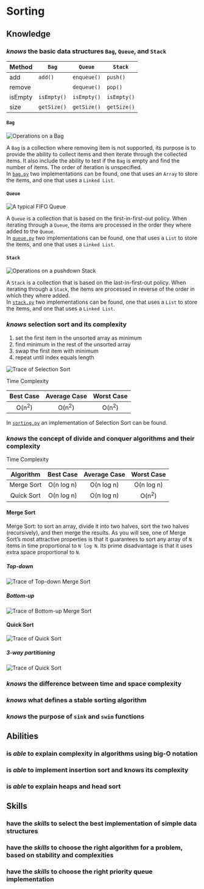 # Sorting

## Knowledge

### _knows_ the basic data structures `Bag`, `Queue`, and `Stack`

| Method  | `Bag`       | `Queue`     | `Stack`     |
|---------|-------------|-------------|-------------|
| add     | `add()`     | `enqueue()` | `push()`    |
| remove  |             | `dequeue()` | `pop()`     |
| isEmpty | `isEmpty()` | `isEmpty()` | `isEmpty()` |
| size    | `getSize()` | `getSize()` | `getSize()` |

#### `Bag`

![Operations on a `Bag`](../images/Operations_on_a_bag.PNG)

A `Bag` is a collection where removing item is not supported, its purpose is to provide the ability to collect items
and then iterate through the collected items. It also include the ability to test if the `Bag` is empty and find the
number of items. The order of iteration is unspecified.  
In [`bag.py`](Implementations/bag.py) two implementations can be found, one that uses an `Array` to store the items,
and one that uses a `Linked List`.

#### `Queue`

![A typical FIFO `Queue`](../images/A_typical_FIFO_queue.PNG)

A `Queue` is a collection that is based on the first-in-first-out policy. When iterating through a `Queue`, the items
are processed in the order they where added to the `Queue`.  
In [`queue.py`](Implementations/queue.py) two implementations can be found, one that uses a `List` to store the items,
and one that uses a `Linked List`.

#### `Stack`

![Operations on a pushdown `Stack`](../images/Operations_on_a_pushdown_stack.PNG)

A `Stack` is a collection that is based on the last-in-first-out policy. When iterating through a `Stack`, the items
are processed in reverse of the order in which they where added.  
In [`stack.py`](Implementations/stack.py) two implementations can be found, one that uses a `List` to store the items,
and one that uses a `Linked List`.

### _knows_ selection sort and its complexity

1. set the first item in the unsorted array as minimum
2. find minimum in the rest of the unsorted array
3. swap the first item with minimum
4. repeat until index equals length

![Trace of Selection Sort](../images/Trace_of_selection_sort.PNG)

Time Complexity

| Best Case        | Average Case     | Worst Case       |
|:----------------:|:----------------:|:----------------:|
| O(n<sup>2</sup>) | O(n<sup>2</sup>) | O(n<sup>2</sup>) |

In [`sorting.py`](Implementations/sorting.py) an implementation of Selection Sort can be found.

### _knows_ the concept of divide and conquer algorithms and their complexity

Time Complexity

| Algorithm  | Best Case  | Average Case | Worst Case       |
|:----------:|:----------:|:------------:|:----------------:|
| Merge Sort | O(n log n) | O(n log n)   | O(n log n)       |
| Quick Sort | O(n log n) | O(n log n)   | O(n<sup>2</sup>) |

#### Merge Sort

Merge Sort: to sort an array, divide it into two halves, sort the two halves (recursively), and then merge the results.
As you will see, one of Merge Sort’s most attractive properties is that it guarantees to sort any array of `N` items in
time proportional to `N log N`. Its prime disadvantage is that it uses extra space proportional to `N`.

##### Top-down

![Trace of Top-down Merge Sort](../images/Trace_of_top-down_merge_sort.PNG)

##### Bottom-up

![Trace of Bottom-up Merge Sort](../images/Trace_of_bottom-up_merge_sort.PNG)

#### Quick Sort

![Trace of Quick Sort](../images/Trace_of_quick_sort.PNG)

##### 3-way partitioning

![Trace of Quick Sort](../images/Trace_of_3-way_partition_quick_sort.PNG)

### _knows_ the difference between time and space complexity

### _knows_ what defines a stable sorting algorithm

### _knows_ the purpose of `sink` and `swim` functions

## Abilities

### is _able_ to explain complexity in algorithms using big-O notation

### is _able_ to implement insertion sort and knows its complexity

### is _able_ to explain heaps and head sort

## Skills

### have the _skills_ to select the best implementation of simple data structures

### have the _skills_ to choose the right algorithm for a problem, based on stability and complexities

### have the _skills_ to choose the right priority queue implementation
